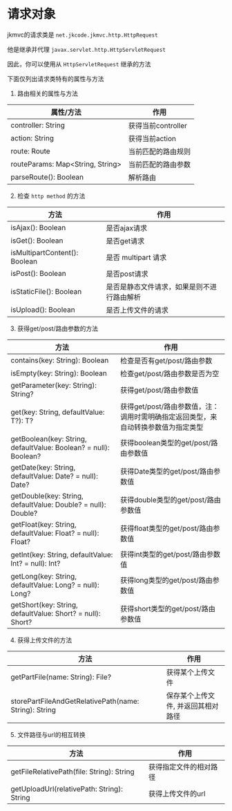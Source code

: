 # 请求对象

jkmvc的请求类是 `net.jkcode.jkmvc.http.HttpRequest`

他是继承并代理 `javax.servlet.http.HttpServletRequest`

因此，你可以使用从 `HttpServletRequest` 继承的方法

下面仅列出请求类特有的属性与方法

1. 路由相关的属性与方法

属性/方法 | 作用
--- | ---
controller: String | 获得当前controller
action: String | 获得当前action
route: Route | 当前匹配的路由规则
routeParams: Map<String, String> | 当前匹配的路由参数
parseRoute(): Boolean | 解析路由


2. 检查 `http method` 的方法

方法 | 作用
--- | ---
isAjax(): Boolean | 是否ajax请求
isGet(): Boolean | 是否get请求
isMultipartContent(): Boolean | 是否 multipart 请求
isPost(): Boolean | 是否post请求
isStaticFile(): Boolean | 是否是静态文件请求，如果是则不进行路由解析
isUpload(): Boolean | 是否上传文件的请求

3. 获得get/post/路由参数的方法

方法 | 作用
--- | ---
contains(key: String): Boolean | 检查是否有get/post/路由参数
isEmpty(key: String): Boolean | 检查get/post/路由参数是否为空
getParameter(key: String): String? | 获得get/post/路由参数值 
get(key: String, defaultValue: T?): T? | 获得get/post/路由参数值，注：调用时需明确指定返回类型，来自动转换参数值为指定类型
getBoolean(key: String, defaultValue: Boolean? = null): Boolean? | 获得boolean类型的get/post/路由参数值
getDate(key: String, defaultValue: Date? = null): Date? | 获得Date类型的get/post/路由参数值
getDouble(key: String, defaultValue: Double? = null): Double? | 获得double类型的get/post/路由参数值
getFloat(key: String, defaultValue: Float? = null): Float? | 获得float类型的get/post/路由参数值
getInt(key: String, defaultValue: Int? = null): Int? | 获得int类型的get/post/路由参数值
getLong(key: String, defaultValue: Long? = null): Long? | 获得long类型的get/post/路由参数值
getShort(key: String, defaultValue: Short? = null): Short? | 获得short类型的get/post/路由参数值

4. 获得上传文件的方法

方法 | 作用
--- | ---
getPartFile(name: String): File? | 获得某个上传文件
storePartFileAndGetRelativePath(name: String): String | 保存某个上传文件, 并返回其相对路径

5. 文件路径与url的相互转换

方法 | 作用
--- | ---
getFileRelativePath(file: String): String | 获得指定文件的相对路径
getUploadUrl(relativePath: String): String | 获得上传文件的url